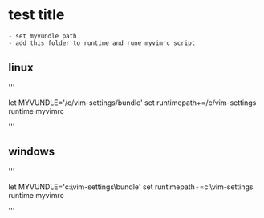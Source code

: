 # test title

    - set myvundle path
    - add this folder to runtime and rune myvimrc script

## linux 
'''

let MYVUNDLE='/c/vim-settings/bundle'
set runtimepath+=/c/vim-settings
runtime myvimrc

'''

## windows
'''

let MYVUNDLE='c:\vim-settings\bundle'
set runtimepath+=c:\vim-settings
runtime myvimrc 

'''
